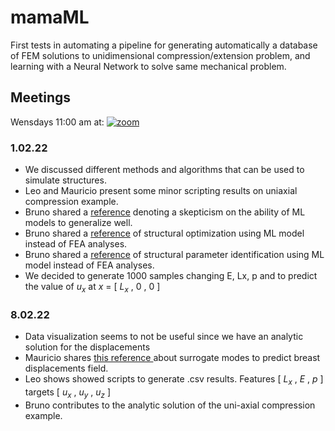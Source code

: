 # mamaML
First tests in automating a pipeline for generating automatically a database of FEM solutions to unidimensional compression/extension problem, and learning with a Neural Network to solve same mechanical problem.

## Meetings

Wensdays 11:00 am at: [![zoom](https://img.shields.io/badge/zoom-meetings-red)](https://salavirtual-udelar.zoom.us/j/88647392899)


### 1.02.22

- We discussed different methods and algorithms that can be used to simulate structures.
- Leo and Mauricio present some minor scripting results on uniaxial compression example.
- Bruno shared a [reference](https://doi.org/10.1016/j.engappai.2018.01.006) denoting a skepticism on the ability of ML models to generalize well.
- Bruno shared a [reference](https://doi.org/10.1016/j.advengsoft.2005.03.022) of structural optimization using ML model instead of FEA analyses.
- Bruno shared a [reference](https://doi.org/10.1080/17415970600573411) of structural parameter identification using ML model instead of FEA analyses.
- We decided to generate 1000 samples changing E, Lx, p and to predict the value of $u_x$ at $x$ = [ $L_x$ , $0$ , $0$ ]  

### 8.02.22
- Data visualization seems to not be useful since we have an analytic solution for the displacements
- Mauricio shares [this reference ](https://www.sciencedirect.com/science/article/pii/S2666990022000040)about surrogate modes to predict breast displacements field. 
-  Leo shows showed scripts to generate .csv results. Features [ $L_x$ ,  $E$ ,  $p$ ] targets  [ $u_x$ , $u_y$ , $u_z$ ]
- Bruno contributes to the analytic solution of the uni-axial compression example.